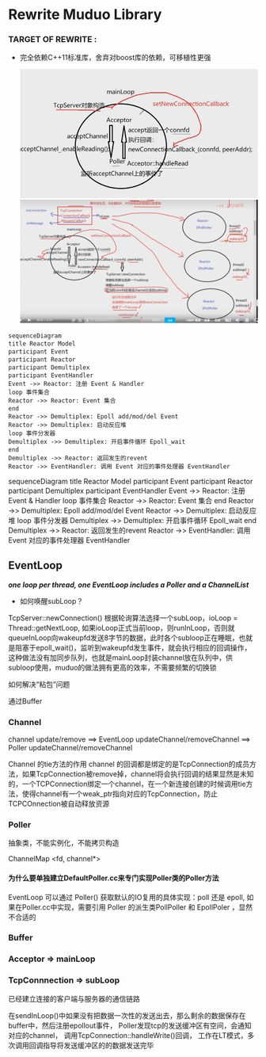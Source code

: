 # Rewrite Muduo Library

### TARGET OF REWRITE :

- 完全依赖C++11标准库，舍弃对boost库的依赖，可移植性更强

  ![1729694778272](images/RewriteMuduoLibrary/1729694778272.png)![1729949961596](images/RewriteMuduoLibrary/1729949961596.png)

```mermaid
sequenceDiagram
title Reactor Model
participant Event
participant Reactor
participant Demultiplex
participant EventHandler
Event ->> Reactor: 注册 Event & Handler
loop 事件集合
Reactor ->> Reactor: Event 集合
end
Reactor ->> Demultiplex: Epoll add/mod/del Event
Reactor ->> Demultiplex: 启动反应堆
loop 事件分发器
Demultiplex ->> Demultiplex: 开启事件循环 Epoll_wait
end
Demultiplex ->> Reactor: 返回发生的revent
Reactor ->> EventHandler: 调用 Event 对应的事件处理器 EventHandler
```

sequenceDiagram
title Reactor Model
participant Event
participant Reactor
participant Demultiplex
participant EventHandler
Event ->> Reactor: 注册 Event & Handler
loop 事件集合
Reactor ->> Reactor: Event 集合
end
Reactor ->> Demultiplex: Epoll add/mod/del Event
Reactor ->> Demultiplex: 启动反应堆
loop 事件分发器
Demultiplex ->> Demultiplex: 开启事件循环 Epoll_wait
end
Demultiplex ->> Reactor: 返回发生的revent
Reactor ->> EventHandler: 调用 Event 对应的事件处理器 EventHandler

## EventLoop

***one loop per thread, one EventLoop includes a Poller and a ChannelList***

- 如何唤醒subLoop？

TcpServer::newConnection() 根据轮询算法选择一个subLoop，ioLoop = Thread::getNextLoop, 如果ioLoop正式当前loop，则runInLoop，否则就queueInLoop向wakeupfd发送8字节的数据，此时各个subloop正在睡眠，也就是阻塞于epoll_wait()，监听到wakeupfd发生事件，就会执行相应的回调操作，这种做法没有加同步队列，也就是mainLoop封装channel放在队列中，供subloop使用，muduo的做法拥有更高的效率，不需要频繁的切换锁

如何解决“粘包”问题

通过Buffer

### Channel

channel update/remove ==> EventLoop updateChannel/removeChannel ==> Poller updateChannel/removeChannel

Channel 的tie方法的作用
channel 的回调都是绑定的是TcpConnection的成员方法，如果TcpConnection被remove掉，channel将会执行回调的结果显然是未知的，一个TCPConnection绑定一个channel，在一个新连接创建的时候调用tie方法，使得channel有一个weak_ptr指向对应的TcpConnection，防止TCPCOnnection被自动释放资源 

### Poller

抽象类，不能实例化，不能拷贝构造

ChannelMap <fd, channel*>

#### 为什么要单独建立DefaultPoller.cc来专门实现Poller类的Poller方法

EventLoop 可以通过 Poller() 获取默认的IO复用的具体实现：poll 还是 epoll, 如果在Poller.cc中实现，需要引用 Poller 的派生类PollPoller 和 EpollPoler ，显然不合适的

### Buffer

### Acceptor => mainLoop

### TcpConnnection => subLoop

已经建立连接的客户端与服务器的通信链路

在sendInLoop()中如果没有把数据一次性的发送出去，那么剩余的数据保存在buffer中，然后注册epollout事件， Poller发现tcp的发送缓冲区有空间，会通知对应的channel， 调用TcpConnection::handleWrite()回调， 工作在LT模式，多次调用回调指导将发送缓冲区的的数据发送完毕
